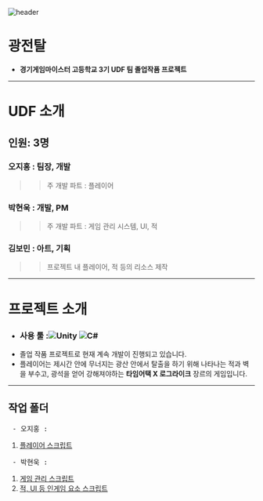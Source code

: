 ![header](https://capsule-render.vercel.app/api?type=rounded&height=250&color=3A4A51&text=Team.%20UDF&section=header&textBg=false&fontAlign=50&descAlign=60)
<h1>광전탈</h1>

- **경기게임마이스터 고등학교 3기 UDF 팀 졸업작품 프로젝트**
---

# UDF 소개
## 인원: 3명

### 오지홍 : 팀장, 개발
>> 주 개발 파트 : 플레이어
### 박현욱 : 개발, PM
>> 주 개발 파트 : 게임 관리 시스템, UI, 적
### 김보민 : 아트, 기획
>> 프로젝트 내 플레이어, 적 등의 리소스 제작
---
# 프로젝트 소개
- ### 사용 툴 :![Unity](https://img.shields.io/badge/Unity-2022.3-blue.svg) ![C#](https://img.shields.io/badge/C%23-7.0-green.svg)
- 졸업 작품 프로젝트로 현재 계속 개발이 진행되고 있습니다.
- 플레이어는 제시간 안에 무너지는 광산 안에서 탈출을 하기 위해 나타나는 적과 벽을 부수고, 광석을 얻어 강해져야하는
**타임어택 X 로그라이크**
장르의 게임입니다.

---
## 작업 폴더<br>
<pre> - 오지홍 : </pre>
1. [플레이어 스크립트](https://github.com/phjh/Graduation_work/tree/main/Assets/01.%20Scripts/phjh)

<pre> - 박현욱 : </pre>
1. [게임 관리 스크립트](https://github.com/phjh/Graduation_work/tree/main/Assets/01.%20Scripts/Core)
2. [적, UI 등 인게임 요소 스크립트](https://github.com/phjh/Graduation_work/tree/main/Assets/01.%20Scripts/gusdnr)


